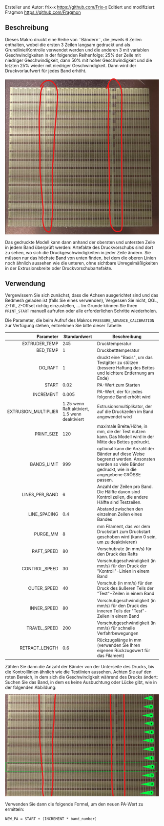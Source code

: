 Ersteller und Autor: frix-x https://github.com/Frix-x
Editiert und modifiziert: Fragmon https://github.com/Fragmon

## Beschreibung

Dieses Makro druckt eine Reihe von ¨Bändern¨, die jeweils 6 Zeilen enthalten, wobei die ersten 3 Zeilen langsam gedruckt und als Grundlinie/Kontrolle verwendet werden und die anderen 3 mit variablen Geschwindigkeiten in der folgenden Reihenfolge: 25% der Zeile mit niedriger Geschwindigkeit, dann 50% mit hoher Geschwindigkeit und die letzten 25% wieder mit niedriger Geschwindigkeit. Dann wird der Druckvorlaufwert für jedes Band erhöht.

![PA_calibration.png](./images/pa_calibration.png)

Das gedruckte Modell kann dann anhand der obersten und untersten Zeile in jedem Band überprüft werden: Artefakte des Druckvorschubs sind dort zu sehen, wo sich die Druckgeschwindigkeiten in jeder Zeile ändern. Sie müssen nur das höchste Band von unten finden, bei dem die oberen Linien noch ähnlich aussehen wie die unteren, ohne sichtbare Unregelmäßigkeiten in der Extrusionsbreite oder Druckvorschubartefakte.


## Verwendung

Vergewissern Sie sich zunächst, dass die Achsen ausgerichtet sind und das Bedmesh geladen ist (falls Sie eines verwenden), Vergessen Sie nicht, QGL, Z-Tilt, Z-Offset richtig einzustellen, ... Im Grunde können Sie Ihren `PRINT_START` manuell aufrufen oder alle erforderlichen Schritte wiederholen.

Die Parameter, die beim Aufruf des Makros `PRESSURE_ADVANCE_CALIBRATION` zur Verfügung stehen, entnehmen Sie bitte dieser Tabelle:

| Parameter | Standardwert | Beschreibung |
|-----------:|---------------|-------------|
|EXTRUDER_TEMP|245|         Drucktemperatur
|BED_TEMP|1|                Druckbetttemperatur
|DO_RAFT|1|druckt eine "Basis", um das Testgitter zu stützen (bessere Haftung des Bettes und leichtere Entfernung am Ende)|
|START|0.02|PA-Wert zum Starten|
|INCREMENT|0.005|PA-Wert, der für jedes folgende Band erhöht wird|
|EXTRUSION_MULTIPLIER|1.25 wenn Raft aktiviert, 1.5 wenn deaktiviert|Extrusionsmultiplikator, der auf die Druckzeilen im Band angewendet wird|
|PRINT_SIZE|120|maximale Breite/Höhe, in mm, die der Test nutzen kann. Das Modell wird in der Mitte des Bettes gedruckt.
|BANDS_LIMIT|999|optional kann die Anzahl der Bänder auf diese Weise begrenzt werden. Ansonsten werden so viele Bänder gedruckt, wie in die angegebene GRÖSSE passen.
|LINES_PER_BAND|6|Anzahl der Zeilen pro Band. Die Hälfte davon sind Kontrollzeilen, die andere Hälfte sind Testzeilen.
|LINE_SPACING|0.4|Abstand zwischen den einzelnen Zeilen eines Bandes
|PURGE_MM|8|mm Filament, das vor dem Druckstart zum Druckstart geschoben wird (kann 0 sein, um zu deaktivieren)|
|RAFT_SPEED|80|Vorschubrate (in mm/s) für den Druck des Rafts|
|CONTROL_SPEED|30|Vorschubgeschwindigkeit (in mm/s) für den Druck der "Kontroll"-Linien in einem Band
|OUTER_SPEED|40|Vorschub (in mm/s) für den Druck des äußeren Teils der "Test"-Zeilen in einem Band
|INNER_SPEED|80|Vorschubgeschwindigkeit (in mm/s) für den Druck des inneren Teils der "Test"-Zeilen in einem Band
|TRAVEL_SPEED|200|Vorschubgeschwindigkeit (in mm/s) für schnelle Verfahrbewegungen
|RETRACT_LENGTH|0.6|Rückzugslänge in mm (verwenden Sie Ihren eigenen Rückzugswert für das Filament)|

Zählen Sie dann die Anzahl der Bänder von der Unterseite des Drucks, bis die Kontrolllinien ähnlich wie die Testlinien aussehen. Achten Sie auf den roten Bereich, in dem sich die Geschwindigkeit während des Drucks ändert: Suchen Sie das Band, in dem es keine Ausbuchtung oder Lücke gibt, wie in der folgenden Abbildung:

![band count](./images/pa_calibration_band_count.png)

Verwenden Sie dann die folgende Formel, um den neuen PA-Wert zu ermitteln:

```
NEW_PA = START + (INCREMENT * band_number)

